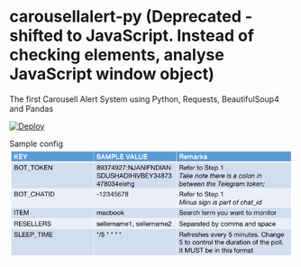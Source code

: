# carousellalert-py (Deprecated - shifted to JavaScript. Instead of checking elements, analyse JavaScript window object)
The first Carousell Alert System using Python, Requests, BeautifulSoup4 and Pandas 

[![Deploy](https://www.herokucdn.com/deploy/button.svg)](https://heroku.com/deploy?template=https://github.com/2gavy/carousellalert-py)

Sample config
![Image description](https://github.com/2gavy/carousellalert/blob/master/sampleconfig.png?raw=true)
